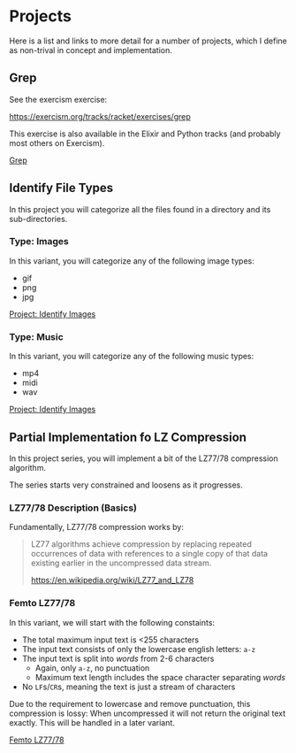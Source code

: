 # Projects

Here is a list and links to more detail
for a number of projects, which I
define as non-trival in concept and
implementation.

## Grep

See the exercism exercise:

https://exercism.org/tracks/racket/exercises/grep

This exercise is also available in the Elixir and Python tracks
(and probably most others on Exercism).

[Grep](grep.md)

## Identify File Types

In this project you will categorize all the files found in a directory and
its sub-directories.

### Type: Images

In this variant, you will categorize any of the following image types:

  * gif
  * png
  * jpg

[Project: Identify Images](image-file-types.md)

### Type: Music

In this variant, you will categorize any of
the following music types:

  * mp4
  * midi
  * wav

[Project: Identify Images](music-file-types.md)

## Partial Implementation fo LZ Compression

In this project series, you will implement a bit of the LZ77/78 compression
algorithm.

The series starts very constrained and loosens as it progresses.

### LZ77/78 Description (Basics)

Fundamentally, LZ77/78 compression works by:

> LZ77 algorithms achieve compression by replacing repeated occurrences of
> data with references to a single copy of that data existing earlier in the
> uncompressed data stream.
> 
>   https://en.wikipedia.org/wiki/LZ77_and_LZ78

### Femto LZ77/78

In this variant, we will start with the following constaints:

  * The total maximum input text is <255 characters
  * The input text consists of only the lowercase english letters: `a-z`
  * The input text is split into *words* from 2-6 characters
    * Again, only `a-z`, no punctuation
    * Maximum text length includes the space character separating *words*
  * No `LF`s/`CR`s, meaning the text is just a stream of characters

Due to the requirement to lowercase and remove punctuation, this
compression is lossy: When uncompressed it will not return the original
text exactly. This will be handled in a later variant.

[Femto LZ77/78](femto-lz77.md)
